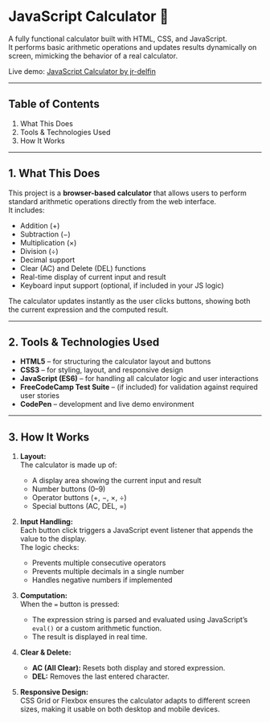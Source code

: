 # JavaScript Calculator 🧮

A fully functional calculator built with HTML, CSS, and JavaScript.  
It performs basic arithmetic operations and updates results dynamically on screen, mimicking the behavior of a real calculator.

Live demo: [JavaScript Calculator by jr-delfin](https://codepen.io/jr-delfin/pen/PwZWdya)

---

## Table of Contents

1. What This Does  
2. Tools & Technologies Used  
3. How It Works  

---

## 1. What This Does

This project is a **browser-based calculator** that allows users to perform standard arithmetic operations directly from the web interface.  
It includes:

- Addition (+)  
- Subtraction (−)  
- Multiplication (×)  
- Division (÷)  
- Decimal support  
- Clear (AC) and Delete (DEL) functions  
- Real-time display of current input and result  
- Keyboard input support (optional, if included in your JS logic)

The calculator updates instantly as the user clicks buttons, showing both the current expression and the computed result.

---

## 2. Tools & Technologies Used

- **HTML5** – for structuring the calculator layout and buttons  
- **CSS3** – for styling, layout, and responsive design  
- **JavaScript (ES6)** – for handling all calculator logic and user interactions  
- **FreeCodeCamp Test Suite** – (if included) for validation against required user stories  
- **CodePen** – development and live demo environment  

---

## 3. How It Works

1. **Layout:**  
   The calculator is made up of:
   - A display area showing the current input and result  
   - Number buttons (0–9)  
   - Operator buttons (+, −, ×, ÷)  
   - Special buttons (AC, DEL, =)  

2. **Input Handling:**  
   Each button click triggers a JavaScript event listener that appends the value to the display.  
   The logic checks:
   - Prevents multiple consecutive operators  
   - Prevents multiple decimals in a single number  
   - Handles negative numbers if implemented  

3. **Computation:**  
   When the `=` button is pressed:
   - The expression string is parsed and evaluated using JavaScript’s `eval()` or a custom arithmetic function.  
   - The result is displayed in real time.  

4. **Clear & Delete:**  
   - **AC (All Clear):** Resets both display and stored expression.  
   - **DEL:** Removes the last entered character.  

5. **Responsive Design:**  
   CSS Grid or Flexbox ensures the calculator adapts to different screen sizes, making it usable on both desktop and mobile devices.  
